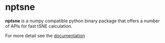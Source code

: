 # nptsne

**nptsne** is a numpy compatible python binary package that offers a number of APIs for fast tSNE calculation. 

For more detail see the [documentation](https://biovault.github.io/nptsne/)
